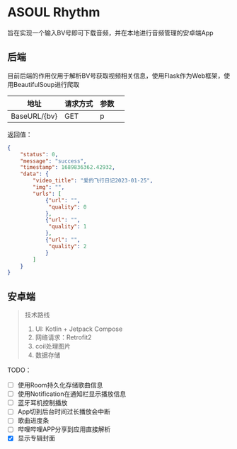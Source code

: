 # ASOUL Rhythm

旨在实现一个输入BV号即可下载音频，并在本地进行音频管理的安卓端App

## 后端

目前后端的作用仅用于解析BV号获取视频相关信息，使用Flask作为Web框架，使用BeautifulSoup进行爬取

| 地址         | 请求方式 | 参数 |      |
| ------------ | -------- | ---- | ---- |
| BaseURL/{bv} | GET      | p    |      |

返回值：

```json
{
    "status": 0, 
    "message": "success", 
    "timestamp": 1689836362.42932, 
    "data": {
        "video_title": "爱的飞行日记2023-01-25", 
        "img": "",
        "urls": [
            {"url": "", 
             "quality": 0
            }, 
            {"url": "", 
             "quality": 1
            }, 
            {"url": "", 
             "quality": 2
            }
        ]
    }
}
```

## 安卓端

> 技术路线
>
> 1. UI: Kotlin + Jetpack Compose
> 2. 网络请求：Retrofit2
> 3. coil处理图片
> 4. 数据存储



TODO：

- [ ] 使用Room持久化存储歌曲信息
- [ ] 使用Notification在通知栏显示播放信息
- [ ] 蓝牙耳机控制播放
- [ ] App切到后台时间过长播放会中断
- [ ] 歌曲进度条
- [ ] 哔哩哔哩APP分享到应用直接解析
- [x] 显示专辑封面
